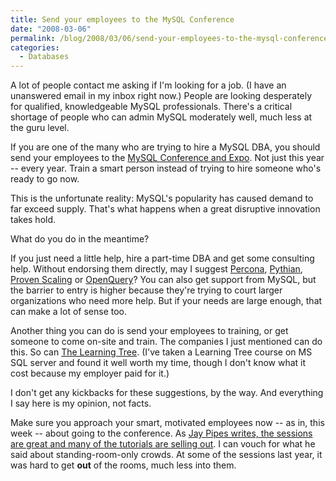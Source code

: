 ```yaml
---
title: Send your employees to the MySQL Conference
date: "2008-03-06"
permalink: /blog/2008/03/06/send-your-employees-to-the-mysql-conference/
categories:
  - Databases
---
```

A lot of people contact me asking if I'm looking for a job. (I have an unanswered email in my inbox right now.) People are looking desperately for qualified, knowledgeable MySQL professionals. There's a critical shortage of people who can admin MySQL moderately well, much less at the guru level.

If you are one of the many who are trying to hire a MySQL DBA, you should send your employees to the [MySQL Conference and Expo][1]. Not just this year -- every year. Train a smart person instead of trying to hire someone who's ready to go now.

This is the unfortunate reality: MySQL's popularity has caused demand to far exceed supply. That's what happens when a great disruptive innovation takes hold.

What do you do in the meantime?

If you just need a little help, hire a part-time DBA and get some consulting help. Without endorsing them directly, may I suggest [Percona][2], [Pythian][3], [Proven Scaling][4] or [OpenQuery][5]? You can also get support from MySQL, but the barrier to entry is higher because they're trying to court larger organizations who need more help. But if your needs are large enough, that can make a lot of sense too.

Another thing you can do is send your employees to training, or get someone to come on-site and train. The companies I just mentioned can do this. So can [The Learning Tree][6]. (I've taken a Learning Tree course on MS SQL server and found it well worth my time, though I don't know what it cost because my employer paid for it.)

I don't get any kickbacks for these suggestions, by the way. And everything I say here is my opinion, not facts.

Make sure you approach your smart, motivated employees now -- as in, this week -- about going to the conference. As [Jay Pipes writes, the sessions are great and many of the tutorials are selling out][7]. I can vouch for what he said about standing-room-only crowds. At some of the sessions last year, it was hard to get **out** of the rooms, much less into them.

 [1]: http://www.mysqlconf.com/
 [2]: http://www.percona.com/
 [3]: http://www.pythian.com/
 [4]: http://www.provenscaling.com/
 [5]: http://openquery.com.au/
 [6]: http://www.learningtree.com/
 [7]: http://jpipes.com/index.php?/archives/217-Register-for-MySQL-Conference-and-Expo-Tutorials-Are-Selling-or-Sold-Out.html
